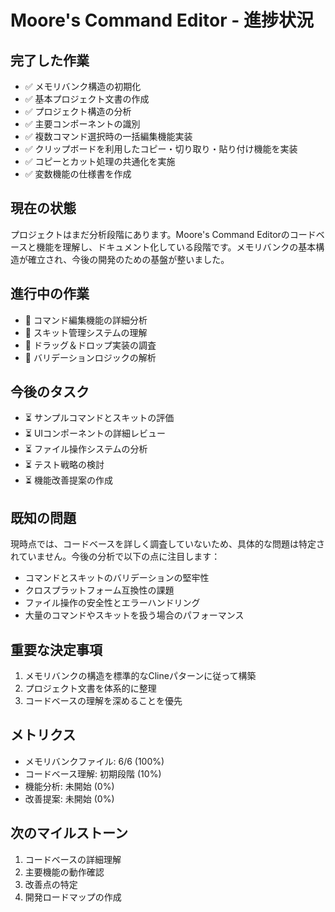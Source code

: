 # Moore's Command Editor - 進捗状況

## 完了した作業
- ✅ メモリバンク構造の初期化
- ✅ 基本プロジェクト文書の作成
- ✅ プロジェクト構造の分析
- ✅ 主要コンポーネントの識別
- ✅ 複数コマンド選択時の一括編集機能実装
- ✅ クリップボードを利用したコピー・切り取り・貼り付け機能を実装
- ✅ コピーとカット処理の共通化を実施
- ✅ 変数機能の仕様書を作成

## 現在の状態
プロジェクトはまだ分析段階にあります。Moore's Command Editorのコードベースと機能を理解し、ドキュメント化している段階です。メモリバンクの基本構造が確立され、今後の開発のための基盤が整いました。

## 進行中の作業
- 🔄 コマンド編集機能の詳細分析
- 🔄 スキット管理システムの理解
- 🔄 ドラッグ＆ドロップ実装の調査
- 🔄 バリデーションロジックの解析

## 今後のタスク
- ⏳ サンプルコマンドとスキットの評価
- ⏳ UIコンポーネントの詳細レビュー
- ⏳ ファイル操作システムの分析
- ⏳ テスト戦略の検討
- ⏳ 機能改善提案の作成

## 既知の問題
現時点では、コードベースを詳しく調査していないため、具体的な問題は特定されていません。今後の分析で以下の点に注目します：

- コマンドとスキットのバリデーションの堅牢性
- クロスプラットフォーム互換性の課題
- ファイル操作の安全性とエラーハンドリング
- 大量のコマンドやスキットを扱う場合のパフォーマンス

## 重要な決定事項
1. メモリバンクの構造を標準的なClineパターンに従って構築
2. プロジェクト文書を体系的に整理
3. コードベースの理解を深めることを優先

## メトリクス
- メモリバンクファイル: 6/6 (100%)
- コードベース理解: 初期段階 (10%)
- 機能分析: 未開始 (0%)
- 改善提案: 未開始 (0%)

## 次のマイルストーン
1. コードベースの詳細理解
2. 主要機能の動作確認
3. 改善点の特定
4. 開発ロードマップの作成